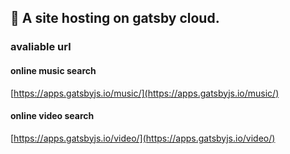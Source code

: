 ## 🚀 A site hosting on gatsby cloud.

### avaliable url

#### online music search

[https://apps.gatsbyjs.io/music/](https://apps.gatsbyjs.io/music/)

#### online video search

[https://apps.gatsbyjs.io/video/](https://apps.gatsbyjs.io/video/)
